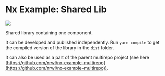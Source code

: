 # Nx Example: Shared Lib

<img src="https://raw.githubusercontent.com/nrwl/nx/master/nx-logo.png">


Shared library containing one component. 

It can be developed and published independently. Run `yarn compile` to get the compiled version of the library in the `dist` folder.

It can also be used as a part of the parent multirepo project (see here [https://github.com/nrwl/nx-example-multirepo](https://github.com/nrwl/nx-example-multirepo)).